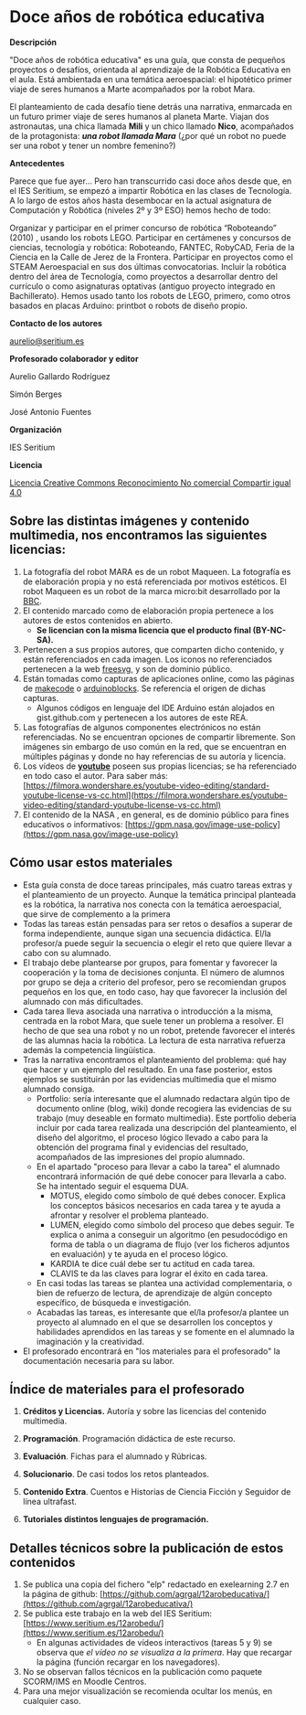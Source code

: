 ﻿
# Doce años de robótica educativa

**Descripción**

"Doce años de robótica educativa" es una guía, que consta de pequeños proyectos o desafíos, orientada al aprendizaje de la Robótica Educativa en el aula. Está ambientada en una temática aeroespacial: el hipotético primer viaje de seres humanos a Marte acompañados por la robot Mara.

El planteamiento de cada desafío tiene detrás una narrativa, enmarcada en un futuro primer viaje de seres humanos al planeta Marte. Viajan dos astronautas, una chica llamada **Mili** y un chico llamado **Nico**, acompañados de la protagonista: _**una robot llamada Mara**_ (¿por qué un robot no puede ser una robot y tener un nombre femenino?)

**Antecedentes**

Parece que fue ayer… Pero han transcurrido casi doce años desde que, en el IES Seritium, se empezó a impartir Robótica en las clases de Tecnología. A lo largo de estos años hasta desembocar en la actual asignatura de Computación y Robótica (niveles 2º y 3º ESO) hemos hecho de todo:

Organizar y participar en el primer concurso de robótica “Roboteando” (2010) , usando los robots LEGO. Participar en certámenes y concursos de ciencias, tecnología y robótica: Roboteando, FANTEC, RobyCAD, Feria de la Ciencia en la Calle de Jerez de la Frontera. Participar en proyectos como el STEAM Aeroespacial en sus dos últimas convocatorias. Incluir la robótica dentro del área de Tecnología, como proyectos a desarrollar dentro del currículo o como asignaturas optativas (antiguo proyecto integrado en Bachillerato). Hemos usado tanto los robots de LEGO, primero, como otros basados en placas Arduino: printbot o robots de diseño propio.

**Contacto de los autores**

aurelio@seritium.es

**Profesorado colaborador y editor**

Aurelio Gallardo Rodríguez

Simón Berges

José Antonio Fuentes

**Organización**

IES Seritium

**Licencia**

[Licencia Creative Commons Reconocimiento No comercial Compartir igual 4.0](http://creativecommons.org/licenses/by-nc-sa/4.0/)

## Sobre las distintas imágenes y contenido multimedia, nos encontramos las siguientes licencias:

1.  La fotografía del robot MARA es de un robot Maqueen. La fotografía es de elaboración propia y no está referenciada por motivos estéticos. El robot Maqueen es un robot de la marca micro:bit desarrollado por la [BBC](https://es.wikipedia.org/wiki/Micro_Bit).
2.  El contenido marcado como de elaboración propia pertenece a los autores de estos contenidos en abierto.  
    -   **Se licencian con la misma licencia que el producto final (BY-NC-SA).**
3.  Pertenecen a sus propios autores, que comparten dicho contenido, y están referenciados en cada imagen. Los iconos no referenciados pertenecen a la web [freesvg](https://freesvg.org/), y son de dominio público.
4.  Están tomadas como capturas de aplicaciones online, como las páginas de [makecode](https://makecode.microbit.org/) o [arduinoblocks](http://www.arduinoblocks.com/). Se referencia el origen de dichas capturas.
    -   Algunos códigos en lenguaje del IDE Arduino están alojados en gist.github.com y pertenecen a los autores de este REA.
5.  Las fotografías de algunos componentes electrónicos no están referenciadas. No se encuentran opciones de compartir libremente. Son imágenes sin embargo de uso común en la red, que se encuentran en múltiples páginas y donde no hay referencias de su autoría y licencia.
6.  Los vídeos de [**youtube**](youtube.es) poseen sus propias licencias; se ha referenciado en todo caso el autor. Para saber más: [https://filmora.wondershare.es/youtube-video-editing/standard-youtube-license-vs-cc.html](https://filmora.wondershare.es/youtube-video-editing/standard-youtube-license-vs-cc.html)
7.  El contenido de la NASA , en general, es de dominio público para fines educativos o informativos: [https://gpm.nasa.gov/image-use-policy](https://gpm.nasa.gov/image-use-policy)

## Cómo usar estos materiales  

-   Esta guía consta de doce tareas principales, más cuatro tareas extras y el planteamiento de un proyecto. Aunque la temática principal planteada es la robótica, la narrativa nos conecta con la temática aeroespacial, que sirve de complemento a la primera
-   Todas las tareas están pensadas para ser retos o desafíos a superar de forma independiente, aunque sigan una secuencia didáctica. El/la profesor/a puede seguir la secuencia o elegir el reto que quiere llevar a cabo con su alumnado.
-  El trabajo debe plantearse por grupos, para fomentar y favorecer la cooperación y la toma de decisiones conjunta. El número de alumnos por grupo se deja a criterio del profesor, pero se recomiendan grupos pequeños en los que, en todo caso, hay que favorecer la inclusión del alumnado con más dificultades.  
-   Cada tarea lleva asociada una narrativa o introducción a la misma, centrada en la robot Mara, que suele tener un problema a resolver. El hecho de que sea una robot y no un robot, pretende favorecer el interés de las alumnas hacia la robótica. La lectura de esta narrativa refuerza además la competencia lingüística.  
-   Tras la narrativa encontramos el planteamiento del problema: qué hay que hacer y un ejemplo del resultado. En una fase posterior, estos ejemplos se sustituirán por las evidencias multimedia que el mismo alumnado consiga.
    -   Portfolio: sería interesante que el alumnado redactara algún tipo de documento online (blog, wiki) donde recogiera las evidencias de su trabajo (muy deseable en formato multimedia). Este portfolio debería incluir por cada tarea realizada una descripción del planteamiento, el diseño del algoritmo, el proceso lógico llevado a cabo para la obtención del programa final y evidencias del resultado, acompañados de las impresiones del propio alumnado.  
       -   En el apartado "proceso para llevar a cabo la tarea" el alumnado encontrará información de qué debe conocer para llevarla a cabo. Se ha intentado seguir el esquema DUA.
		     - MOTUS, elegido como símbolo de qué debes conocer. Explica los conceptos básicos necesarios en cada tarea y te ayuda a afrontar y resolver el problema planteado.
		    -   LUMEN, elegido como símbolo del proceso que debes seguir. Te explica o anima a conseguir un algoritmo (en pesudocódigo en forma de tabla o un diagrama de flujo (ver los ficheros adjuntos en evaluación) y te ayuda en el proceso lógico.
		    - KARDIA te dice cuál debe ser tu actitud en cada tarea.
		    - CLAVIS te da las claves para lograr el éxito en cada tarea.
    -  En casi todas las tareas se plantea una actividad complementaria, o bien de refuerzo de lectura, de aprendizaje de algún concepto específico, de búsqueda e investigación.
	- Acabadas las tareas, es interesante que el/la profesor/a plantee un proyecto al alumnado en el que se desarrollen los conceptos y habilidades aprendidos en las tareas y se fomente en el alumnado la imaginación y la creatividad.  
  - El profesorado encontrará en "los materiales para el profesorado" la documentación necesaria para su labor.

## Índice de materiales para el profesorado  


1.  **Créditos y Licencias.** Autoría y sobre las licencias del contenido multimedia.  
    
2.  **Programación**. Programación didáctica de este recurso.  
    
3.  **Evaluación**. Fichas para el alumnado y Rúbricas.  
    
4. **Solucionario**. De casi todos los retos planteados.  
    
5. **Contenido Extra**. Cuentos e Historias de Ciencia Ficción y Seguidor de línea ultrafast.  
    
6.  **Tutoriales distintos lenguajes de programación.**

## Detalles técnicos sobre la publicación de estos contenidos

1.  Se publica una copia del fichero "elp" redactado en exelearning 2.7 en la página de github: [https://github.com/agrgal/12arobeducativa/](https://github.com/agrgal/12arobeducativa/)
2.  Se publica este trabajo en la web del IES Seritium: [https://www.seritium.es/12arobedu/](https://www.seritium.es/12arobedu/)
    -   En algunas actividades de vídeos interactivos (tareas 5 y 9) se observa que _el vídeo no se visualiza a la primera_. Hay que recargar la página (función recargar en los navegadores).
3.  No se observan fallos técnicos en la publicación como paquete SCORM/IMS en Moodle Centros.
4.  Para una mejor visualización se recomienda ocultar los menús, en cualquier caso.
